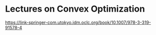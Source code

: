 # Lectures on Convex Optimization

https://link-springer-com.utokyo.idm.oclc.org/book/10.1007/978-3-319-91578-4
